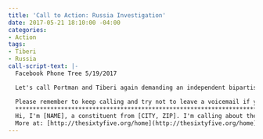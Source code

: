 ```yaml
---
title: 'Call to Action: Russia Investigation'
date: 2017-05-21 18:10:00 -04:00
categories:
- Action
tags:
- Tiberi
- Russia
call-script-text: |-
  Facebook Phone Tree 5/19/2017

  Let's call Portman and Tiberi again demanding an independent bipartisan commission investigating the Trump/Russia ties.

  Please remember to keep calling and try not to leave a voicemail if you can.
  *************************************************************************
  Hi, I'm [NAME], a constituent from [CITY, ZIP]. I'm calling about the investigation into the Trump adminstration's ties to Russia. I'm pleased about the DOJ's apppointment of Robert Mueller as special counsel, but I want Congress to step in as well. Please urge [Senator/Representative NAME] to publicly and legislatively demand the creation of an independent, bipartisan commission. I don't want partisan politics or the Trump Administration's influence to bias the investigation, and I think the public has a right to know the full extent of Trump's involvement with Russia, even if special counsel deems that are no crimes to prosecute. A commission modeled after the 9/11 commission will provide the level of transparency that the American people deserve. Please ask [Senator/Representative NAME] to follow up with me. Thank you!
  More at: [http://thesixtyfive.org/home](http://thesixtyfive.org/home)
---
```


